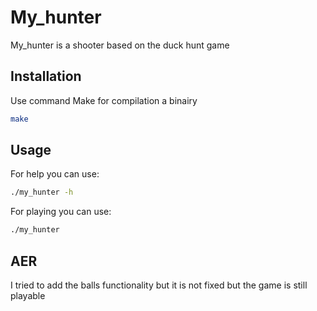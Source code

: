 # My_hunter

My_hunter is a shooter based on the duck hunt game

## Installation

Use command Make for compilation a binairy

```bash
make
```

## Usage

For help you can use:

```bash
./my_hunter -h
```

For playing you can use:

```bash
./my_hunter
```

## AER

I tried to add the balls functionality but it is not fixed but the game is still playable